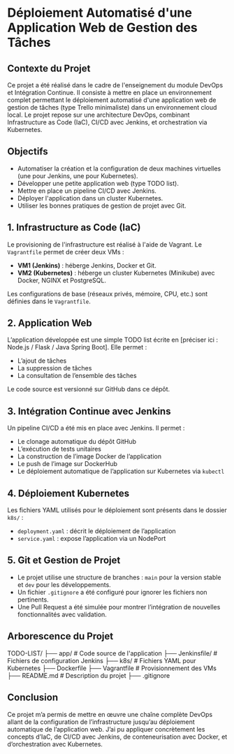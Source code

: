 # Déploiement Automatisé d'une Application Web de Gestion des Tâches

## Contexte du Projet

Ce projet a été réalisé dans le cadre de l'enseignement du module DevOps et Intégration Continue. Il consiste à mettre en place un environnement complet permettant le déploiement automatisé d'une application web de gestion de tâches (type Trello minimaliste) dans un environnement cloud local. Le projet repose sur une architecture DevOps, combinant Infrastructure as Code (IaC), CI/CD avec Jenkins, et orchestration via Kubernetes.

## Objectifs

- Automatiser la création et la configuration de deux machines virtuelles (une pour Jenkins, une pour Kubernetes).
- Développer une petite application web (type TODO list).
- Mettre en place un pipeline CI/CD avec Jenkins.
- Déployer l'application dans un cluster Kubernetes.
- Utiliser les bonnes pratiques de gestion de projet avec Git.

## 1. Infrastructure as Code (IaC)

Le provisioning de l'infrastructure est réalisé à l'aide de Vagrant. Le `Vagrantfile` permet de créer deux VMs :

- **VM1 (Jenkins)** : héberge Jenkins, Docker et Git.
- **VM2 (Kubernetes)** : héberge un cluster Kubernetes (Minikube) avec Docker, NGINX et PostgreSQL.

Les configurations de base (réseaux privés, mémoire, CPU, etc.) sont définies dans le `Vagrantfile`.

## 2. Application Web

L’application développée est une simple TODO list écrite en [préciser ici : Node.js / Flask / Java Spring Boot]. Elle permet :

- L’ajout de tâches
- La suppression de tâches
- La consultation de l’ensemble des tâches

Le code source est versionné sur GitHub dans ce dépôt.

## 3. Intégration Continue avec Jenkins

Un pipeline CI/CD a été mis en place avec Jenkins. Il permet :

- Le clonage automatique du dépôt GitHub
- L’exécution de tests unitaires
- La construction de l’image Docker de l’application
- Le push de l’image sur DockerHub
- Le déploiement automatique de l’application sur Kubernetes via `kubectl`

## 4. Déploiement Kubernetes

Les fichiers YAML utilisés pour le déploiement sont présents dans le dossier `k8s/` :

- `deployment.yaml` : décrit le déploiement de l’application
- `service.yaml` : expose l’application via un NodePort

## 5. Git et Gestion de Projet

- Le projet utilise une structure de branches : `main` pour la version stable et `dev` pour les développements.
- Un fichier `.gitignore` a été configuré pour ignorer les fichiers non pertinents.
- Une Pull Request a été simulée pour montrer l’intégration de nouvelles fonctionnalités avec validation.

## Arborescence du Projet 
TODO-LIST/
├── app/ # Code source de l'application
├── Jenkinsfile/ # Fichiers de configuration Jenkins 
├── k8s/ # Fichiers YAML pour Kubernetes
├── Dockerfile 
├── Vagrantfile # Provisionnement des VMs
├── README.md # Description du projet
├── .gitignore


## Conclusion

Ce projet m’a permis de mettre en œuvre une chaîne complète DevOps allant de la configuration de l’infrastructure jusqu’au déploiement automatique de l’application web. J’ai pu appliquer concrètement les concepts d’IaC, de CI/CD avec Jenkins, de conteneurisation avec Docker, et d’orchestration avec Kubernetes.



